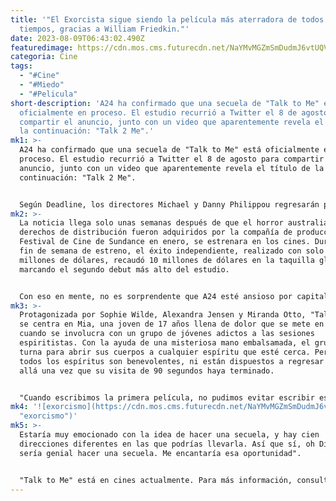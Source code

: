 ```yaml
---
title: '"El Exorcista sigue siendo la película más aterradora de todos los
  tiempos, gracias a William Friedkin."'
date: 2023-08-09T06:43:02.490Z
featuredimage: https://cdn.mos.cms.futurecdn.net/NaYMvMGZmSmDudmJ6vtUQV-970-80.jpg.webp
categoria: Cine
tags:
  - "#Cine"
  - "#Miedo"
  - "#Pelicula"
short-description: 'A24 ha confirmado que una secuela de "Talk to Me" está
  oficialmente en proceso. El estudio recurrió a Twitter el 8 de agosto para
  compartir el anuncio, junto con un video que aparentemente revela el título de
  la continuación: "Talk 2 Me".'
mk1: >-
  A24 ha confirmado que una secuela de "Talk to Me" está oficialmente en
  proceso. El estudio recurrió a Twitter el 8 de agosto para compartir el
  anuncio, junto con un video que aparentemente revela el título de la
  continuación: "Talk 2 Me".


  Según Deadline, los directores Michael y Danny Philippou regresarán para dirigir la nueva película, y este último coescribirá el guión nuevamente junto con el colaborador Bill Hinzman.
mk2: >-
  La noticia llega solo unas semanas después de que el horror australiano, cuyos
  derechos de distribución fueron adquiridos por la compañía de producción en el
  Festival de Cine de Sundance en enero, se estrenara en los cines. Durante su
  fin de semana de estreno, el éxito independiente, realizado con solo 4,5
  millones de dólares, recaudó 10 millones de dólares en la taquilla global,
  marcando el segundo debut más alto del estudio.


  Con eso en mente, no es sorprendente que A24 esté ansioso por capitalizar su éxito. Si has visto la película, sin embargo, es una sorpresa emocionante dada su aparentemente concluyente y sorprendente final.
mk3: >-
  Protagonizada por Sophie Wilde, Alexandra Jensen y Miranda Otto, "Talk to Me"
  se centra en Mia, una joven de 17 años llena de dolor que se mete en problemas
  cuando se involucra con un grupo de jóvenes adictos a las sesiones
  espiritistas. Con la ayuda de una misteriosa mano embalsamada, el grupo se
  turna para abrir sus cuerpos a cualquier espíritu que esté cerca. Pero no
  todos los espíritus son benevolentes, ni están dispuestos a regresar al más
  allá una vez que su visita de 90 segundos haya terminado.


  "Cuando escribimos la primera película, no pudimos evitar escribir escenas para una secuela también", dijo Danny anteriormente a GamesRadar+. "Nuestra biblia de la película es muy extensa. Tenemos esta gran biblia de mitología donde desglosamos cada espíritu con el que los niños se conectaron, cada regla, cada parte de la mano y la historia detrás de ella. Así que creo que hay mucho por explorar.
mk4: '![exorcismo](https://cdn.mos.cms.futurecdn.net/NaYMvMGZmSmDudmJ6vtUQV-970-80.jpg.webp
  "exorcismo")'
mk5: >-
  Estaría muy emocionado con la idea de hacer una secuela, y hay cien
  direcciones diferentes en las que podrías llevarla. Así que sí, oh Dios mío,
  sería genial hacer una secuela. Me encantaría esa oportunidad".


  "Talk to Me" está en cines actualmente. Para más información, consulta nuestra lista de las películas de terror más emocionantes que están por venir.
---
```

